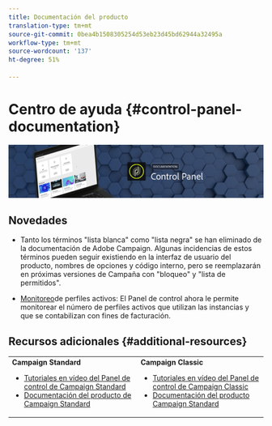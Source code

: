 ```yaml
---
title: Documentación del producto
translation-type: tm+mt
source-git-commit: 0bea4b1508305254d53eb23d45bd62944a32495a
workflow-type: tm+mt
source-wordcount: '137'
ht-degree: 51%

---
```



# Centro de ayuda {#control-panel-documentation}

![](assets/do-not-localize/banner.png)

## Novedades

* Tanto los términos &quot;lista blanca&quot; como &quot;lista negra&quot; se han eliminado de la documentación de Adobe Campaign. Algunas incidencias de estos términos pueden seguir existiendo en la interfaz de usuario del producto, nombres de opciones y código interno, pero se reemplazarán en próximas versiones de Campaña con &quot;bloqueo&quot; y &quot;lista de permitidos&quot;.

* [Monitoreo](performance-monitoring/using/active-profiles-monitoring.md)de perfiles activos: El Panel de control ahora le permite monitorear el número de perfiles activos que utilizan las instancias y que se contabilizan con fines de facturación.

## Recursos adicionales {#additional-resources}

<table>
    <tr>
        <td><b>Campaign Standard</b><br/>
        <ul>
            <li><a href="https://docs.adobe.com/content/help/en/campaign-learn/campaign-standard-tutorials/administrating/control-panel/control-panel-overview.html">Tutoriales en vídeo del Panel de control de Campaign Standard</a></li>
            <li><a href="https://docs.adobe.com/content/help/es-ES/campaign-standard/using/campaign-standard-home.html">Documentación del producto de Campaign Standard</a></li>
        </ul>
        </td>
        <td><b>Campaign Classic</b><br/>
        <ul>
            <li><a href="https://docs.adobe.com/content/help/en/campaign-learn/campaign-classic-tutorials/administrating/control-panel-acc/control-panel-overview.html">Tutoriales en vídeo del Panel de control de Campaign Classic</a></li>
            <li><a href="https://docs.adobe.com/content/help/es-ES/campaign-classic/using/campaign-classic-home.html">Documentación del producto Campaign Standard</a></li>
        </ul>
        </td>
    </tr>
</table>
